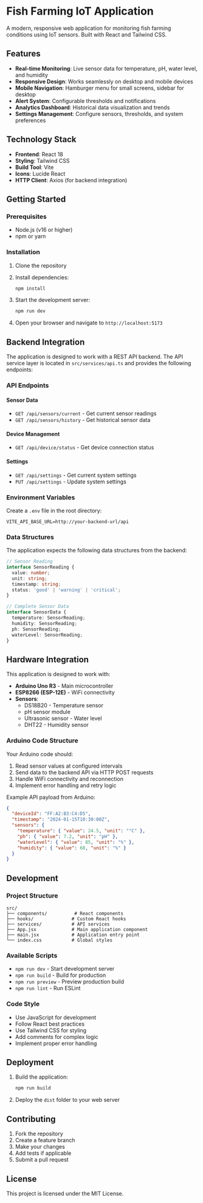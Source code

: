 # Fish Farming IoT Application

A modern, responsive web application for monitoring fish farming conditions using IoT sensors. Built with React and Tailwind CSS.

## Features

- **Real-time Monitoring**: Live sensor data for temperature, pH, water level, and humidity
- **Responsive Design**: Works seamlessly on desktop and mobile devices
- **Mobile Navigation**: Hamburger menu for small screens, sidebar for desktop
- **Alert System**: Configurable thresholds and notifications
- **Analytics Dashboard**: Historical data visualization and trends
- **Settings Management**: Configure sensors, thresholds, and system preferences

## Technology Stack

- **Frontend**: React 18
- **Styling**: Tailwind CSS
- **Build Tool**: Vite
- **Icons**: Lucide React
- **HTTP Client**: Axios (for backend integration)

## Getting Started

### Prerequisites

- Node.js (v16 or higher)
- npm or yarn

### Installation

1. Clone the repository
2. Install dependencies:
   ```bash
   npm install
   ```

3. Start the development server:
   ```bash
   npm run dev
   ```

4. Open your browser and navigate to `http://localhost:5173`

## Backend Integration

The application is designed to work with a REST API backend. The API service layer is located in `src/services/api.ts` and provides the following endpoints:

### API Endpoints

#### Sensor Data
- `GET /api/sensors/current` - Get current sensor readings
- `GET /api/sensors/history` - Get historical sensor data

#### Device Management
- `GET /api/device/status` - Get device connection status

#### Settings
- `GET /api/settings` - Get current system settings
- `PUT /api/settings` - Update system settings

### Environment Variables

Create a `.env` file in the root directory:

```env
VITE_API_BASE_URL=http://your-backend-url/api
```

### Data Structures

The application expects the following data structures from the backend:

```typescript
// Sensor Reading
interface SensorReading {
  value: number;
  unit: string;
  timestamp: string;
  status: 'good' | 'warning' | 'critical';
}

// Complete Sensor Data
interface SensorData {
  temperature: SensorReading;
  humidity: SensorReading;
  ph: SensorReading;
  waterLevel: SensorReading;
}
```

## Hardware Integration

This application is designed to work with:

- **Arduino Uno R3** - Main microcontroller
- **ESP8266 (ESP-12E)** - WiFi connectivity
- **Sensors**:
  - DS18B20 - Temperature sensor
  - pH sensor module
  - Ultrasonic sensor - Water level
  - DHT22 - Humidity sensor

### Arduino Code Structure

Your Arduino code should:

1. Read sensor values at configured intervals
2. Send data to the backend API via HTTP POST requests
3. Handle WiFi connectivity and reconnection
4. Implement error handling and retry logic

Example API payload from Arduino:
```json
{
  "deviceId": "FF:A2:B3:C4:D5",
  "timestamp": "2024-01-15T10:30:00Z",
  "sensors": {
    "temperature": { "value": 24.5, "unit": "°C" },
    "ph": { "value": 7.2, "unit": "pH" },
    "waterLevel": { "value": 85, "unit": "%" },
    "humidity": { "value": 68, "unit": "%" }
  }
}
```

## Development

### Project Structure

```
src/
├── components/          # React components
├── hooks/              # Custom React hooks
├── services/           # API services
├── App.jsx             # Main application component
├── main.jsx            # Application entry point
└── index.css           # Global styles
```

### Available Scripts

- `npm run dev` - Start development server
- `npm run build` - Build for production
- `npm run preview` - Preview production build
- `npm run lint` - Run ESLint

### Code Style

- Use JavaScript for development
- Follow React best practices
- Use Tailwind CSS for styling
- Add comments for complex logic
- Implement proper error handling

## Deployment

1. Build the application:
   ```bash
   npm run build
   ```

2. Deploy the `dist` folder to your web server

## Contributing

1. Fork the repository
2. Create a feature branch
3. Make your changes
4. Add tests if applicable
5. Submit a pull request

## License

This project is licensed under the MIT License.